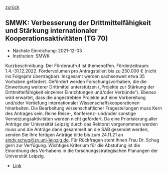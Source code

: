 [zurück](/funding/)

## SMWK: Verbesserung der Drittmittelfähigkeit und Stärkung internationaler Kooperationsaktivitäten (TG 70)

* Nächste Einreichung: 2021-12-03
* Institution: SMWK

Kurzbeschreibung: Der Förderaufruf ist themenoffen. Förderzeitraum: 1.4.-31.12.2022. Fördervolumen pro Antragsteller: bis zu 250.000 € (nicht ins Folgejahr übertragbar). Insgesamt werden sachsenweit etwa 35 Vorhaben gefördert. Gefördert werden Forschungsvorhaben, die die Einwerbung weiterer Drittmittel unterstützen („Projekte zur Stärkung der Drittmittelfähigkeit einzelner Einrichtungen und/oder Verbünde“). Ebenso wird erwartet, dass die angestrebten Projekte auf eine Vorbereitung und/oder Vertiefung internationaler Wissenschaftskooperationen hinarbeiten. Die Bearbeitung wissenschaftlicher Fragestellungen muss Kern des Antrages sein. Reine Reise-, Konferenz- und/oder sonstige Vernetzungsaktivitäten werden nicht gefördert. Da eine Priorisierung aller Anträge der Universität Leipzig durch das Rektorat vorgenommen werden muss und die Anträge dann gesammelt an die SAB gesendet werden, senden Sie Ihre fertigen Anträge bitte bis zum 24.11.21 an sindy.schug@zv.uni-leipzig.de. Für Rückfragen steht Ihnen Frau Dr. Schug gern zur Verfügung. Wichtiges Kriterium für die Abstufung ist die Einordnung des Vorhabens in die forschungsstrategischen Planungen der Universität Leipzig.

* [Link](https://www.sab.sachsen.de/wo-wi-is-ul-di/wirtschaftsförderung/fzr-1420/programme/technologie/smwk-förderbekanntmachung-tg-70-2022.pdf)